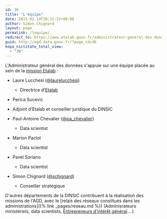 ```yaml
---
id: 36
title: "L'équipe"
date: 2015-02-19T20:31:52+00:00
author: Simon Chignard
layout: page
permalink: /lequipe/
redirect_to: https://www.etalab.gouv.fr/administrateur-general-des-donnees
guid: http://agd.data.gouv.fr/?page_id=36
kopa_nictitate_total_view:
  - "30"
---
```


L'Administrateur général des données s'appuie sur une équipe placée au sein de la [mission Etalab](https://www.etalab.gouv.fr/qui-sommes-nous) :

- Laure Lucchesi ([@laurelucchesi](http://www.twitter.com/laurelucchesi))

  - Directrice d'[Etalab](https://www.etalab.gouv.fr/qui-sommes-nous)

- Perica Sucevic
- Adjoint d'Etalab et conseiller juridique du DINSIC

- Paul-Antoine Chevalier ([@pa_chevalier](http://www.twitter.com/pa_chevalier))

  - Data scientist

- Marion Paclot

  - Data scientist

- Pavel Soriano

  - Data scientist

- Simon Chignard ([@schignard](http://twitter.com/schignard))
  - Conseiller stratégique

D'autres départements de la DINSIC contribuent à la réalisation des missions de l'AGD, avec le [relais des réseaux constitués dans les administrations]({% link _pages/reseau.md %}) (Adminisrateurs ministériels, data scientists, [Entrepreneurs d'intérêt général](https://www.etalab.gouv.fr/entrepreneurs-dinteret-general)&#8230;.).

